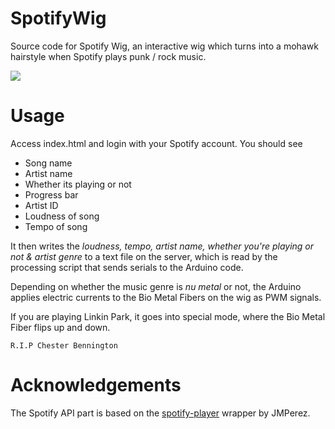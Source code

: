 # SpotifyWig
Source code for Spotify Wig, an interactive wig which turns into a mohawk hairstyle when Spotify plays punk / rock music.

[![](https://img.youtube.com/vi/kdXKRiTPzJ8/0.jpg)](https://www.youtube.com/watch?v=kdXKRiTPzJ8)

# Usage
Access index.html and login with your Spotify account. You should see
* Song name
* Artist name
* Whether its playing or not
* Progress bar
* Artist ID
* Loudness of song
* Tempo of song

It then writes the *loudness, tempo, artist name, whether you're playing or not & artist genre* to a text file on the server, which is read by the processing script that sends serials to the Arduino code.

Depending on whether the music genre is *nu metal* or not, the Arduino applies electric currents to the Bio Metal Fibers on the wig as PWM signals.

If you are playing Linkin Park, it goes into special mode, where the Bio Metal Fiber flips up and down.

`R.I.P Chester Bennington`

# Acknowledgements
The Spotify API part is based on the [spotify-player](https://github.com/JMPerez/spotify-player) wrapper by JMPerez.
